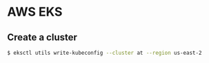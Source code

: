 # AWS EKS
## Create a cluster
```bash
$ eksctl utils write-kubeconfig --cluster at --region us-east-2
```